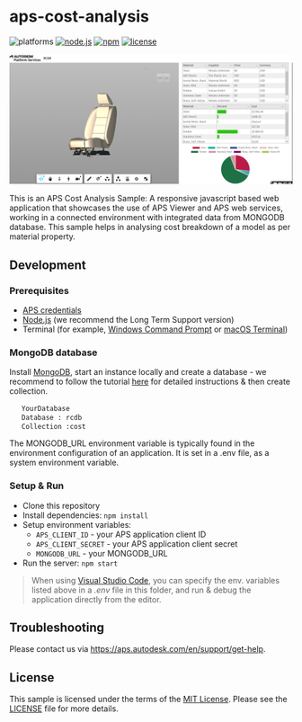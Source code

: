 # aps-cost-analysis

![platforms](https://img.shields.io/badge/platform-windows%20%7C%20osx%20%7C%20linux-lightgray.svg)
[![node.js](https://img.shields.io/badge/Node.js-16.16-blue.svg)](https://nodejs.org)
[![npm](https://img.shields.io/badge/npm-8.11-blue.svg)](https://www.npmjs.com/)
[![license](https://img.shields.io/:license-mit-green.svg)](https://opensource.org/licenses/MIT)

![screenshot](screenshot.png)

This is an APS Cost Analysis Sample: A responsive javascript based web application that showcases the use of APS Viewer and APS web services, working in a connected environment with integrated data from MONGODB database. This sample helps in analysing cost breakdown of a model as per material property.

## Development

### Prerequisites

- [APS credentials](https://forge.autodesk.com/en/docs/oauth/v2/tutorials/create-app)
- [Node.js](https://nodejs.org) (we recommend the Long Term Support version)
- Terminal (for example, [Windows Command Prompt](https://en.wikipedia.org/wiki/Cmd.exe)
  or [macOS Terminal](https://support.apple.com/guide/terminal/welcome/mac))

### MongoDB database

Install [MongoDB](https://www.mongodb.com/), start an instance locally and create a database - we recommend to follow the tutorial [here](https://docs.mongodb.com/manual/tutorial/getting-started/) for detailed instructions & then create collection.

```
   YourDatabase
   Database : rcdb
   Collection :cost
```

The MONGODB_URL environment variable is typically found in the environment configuration of an application. It is set in a .env file, as a system environment variable.

### Setup & Run

- Clone this repository
- Install dependencies: `npm install`
- Setup environment variables:
  - `APS_CLIENT_ID` - your APS application client ID
  - `APS_CLIENT_SECRET` - your APS application client secret
  - `MONGODB_URL` - your MONGODB_URL
- Run the server: `npm start`

> When using [Visual Studio Code](https://code.visualstudio.com),
> you can specify the env. variables listed above in a _.env_ file in this
> folder, and run & debug the application directly from the editor.

## Troubleshooting

Please contact us via https://aps.autodesk.com/en/support/get-help.

## License

This sample is licensed under the terms of the [MIT License](http://opensource.org/licenses/MIT).
Please see the [LICENSE](LICENSE) file for more details.
